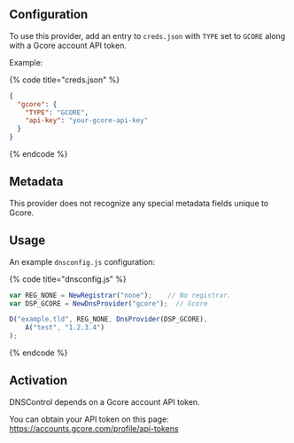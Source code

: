 ## Configuration

To use this provider, add an entry to `creds.json` with `TYPE` set to `GCORE`
along with a Gcore account API token.

Example:

{% code title="creds.json" %}
```json
{
  "gcore": {
    "TYPE": "GCORE",
    "api-key": "your-gcore-api-key"
  }
}
```
{% endcode %}

## Metadata
This provider does not recognize any special metadata fields unique to Gcore.

## Usage
An example `dnsconfig.js` configuration:

{% code title="dnsconfig.js" %}
```javascript
var REG_NONE = NewRegistrar("none");    // No registrar.
var DSP_GCORE = NewDnsProvider("gcore");  // Gcore

D("example.tld", REG_NONE, DnsProvider(DSP_GCORE),
    A("test", "1.2.3.4")
);
```
{% endcode %}

## Activation

DNSControl depends on a Gcore account API token.

You can obtain your API token on this page: <https://accounts.gcore.com/profile/api-tokens>
